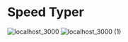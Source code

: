 <h1> Speed Typer</h1>


![localhost_3000](https://user-images.githubusercontent.com/58156920/174916966-59649082-d561-4a3c-98e9-7bdfb855589d.png)
![localhost_3000 (1)](https://user-images.githubusercontent.com/58156920/174916973-180e3549-4515-46a6-b2c1-5565f7b24f1e.png)
